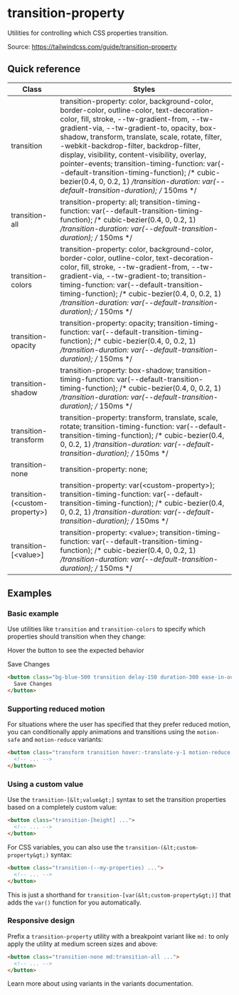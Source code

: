 # transition-property

Utilities for controlling which CSS properties transition.

Source: https://tailwindcss.com/guide/transition-property

## Quick reference

| Class                          | Styles                                                                                                                                                                                                                                                                                                                                                                                                                                                                                                                                   |
| ------------------------------ | ---------------------------------------------------------------------------------------------------------------------------------------------------------------------------------------------------------------------------------------------------------------------------------------------------------------------------------------------------------------------------------------------------------------------------------------------------------------------------------------------------------------------------------------- |
| transition                     | transition-property: color, background-color, border-color, outline-color, text-decoration-color, fill, stroke, --tw-gradient-from, --tw-gradient-via, --tw-gradient-to, opacity, box-shadow, transform, translate, scale, rotate, filter, -webkit-backdrop-filter, backdrop-filter, display, visibility, content-visibility, overlay, pointer-events; transition-timing-function: var(--default-transition-timing-function); /* cubic-bezier(0.4, 0, 0.2, 1) */transition-duration: var(--default-transition-duration); /* 150ms */ |
| transition-all                 | transition-property: all; transition-timing-function: var(--default-transition-timing-function); /* cubic-bezier(0.4, 0, 0.2, 1) */transition-duration: var(--default-transition-duration); /* 150ms */                                                                                                                                                                                                                                                                                                                              |
| transition-colors              | transition-property: color, background-color, border-color, outline-color, text-decoration-color, fill, stroke, --tw-gradient-from, --tw-gradient-via, --tw-gradient-to; transition-timing-function: var(--default-transition-timing-function); /* cubic-bezier(0.4, 0, 0.2, 1) */transition-duration: var(--default-transition-duration); /* 150ms */                                                                                                                                                                               |
| transition-opacity             | transition-property: opacity; transition-timing-function: var(--default-transition-timing-function); /* cubic-bezier(0.4, 0, 0.2, 1) */transition-duration: var(--default-transition-duration); /* 150ms */                                                                                                                                                                                                                                                                                                                          |
| transition-shadow              | transition-property: box-shadow; transition-timing-function: var(--default-transition-timing-function); /* cubic-bezier(0.4, 0, 0.2, 1) */transition-duration: var(--default-transition-duration); /* 150ms */                                                                                                                                                                                                                                                                                                                       |
| transition-transform           | transition-property: transform, translate, scale, rotate; transition-timing-function: var(--default-transition-timing-function); /* cubic-bezier(0.4, 0, 0.2, 1) */transition-duration: var(--default-transition-duration); /* 150ms */                                                                                                                                                                                                                                                                                              |
| transition-none                | transition-property: none;                                                                                                                                                                                                                                                                                                                                                                                                                                                                                                               |
| transition-(&lt;custom-property&gt;) | transition-property: var(&lt;custom-property&gt;); transition-timing-function: var(--default-transition-timing-function); /* cubic-bezier(0.4, 0, 0.2, 1) */transition-duration: var(--default-transition-duration); /* 150ms */                                                                                                                                                                                                                                                                                                           |
| transition-\[&lt;value&gt;\]         | transition-property: &lt;value&gt;; transition-timing-function: var(--default-transition-timing-function); /* cubic-bezier(0.4, 0, 0.2, 1) */transition-duration: var(--default-transition-duration); /* 150ms */                                                                                                                                                                                                                                                                                                                          |

## Examples

### Basic example

Use utilities like `transition` and `transition-colors` to specify which properties should transition when they change:

Hover the button to see the expected behavior

Save Changes

```html
<button class="bg-blue-500 transition delay-150 duration-300 ease-in-out hover:-translate-y-1 hover:scale-110 hover:bg-indigo-500 ...">
  Save Changes
</button>
```

### Supporting reduced motion

For situations where the user has specified that they prefer reduced motion, you can conditionally apply animations and transitions using the `motion-safe` and `motion-reduce` variants:

```html
<button class="transform transition hover:-translate-y-1 motion-reduce:transition-none motion-reduce:hover:transform-none ...">
  <!-- ... -->
</button>
```

### Using a custom value

Use the `transition-[&lt;value&gt;]` syntax to set the transition properties based on a completely custom value:

```html
<button class="transition-[height] ...">
  <!-- ... -->
</button>
```

For CSS variables, you can also use the `transition-(&lt;custom-property&gt;)` syntax:

```html
<button class="transition-(--my-properties) ...">
  <!-- ... -->
</button>
```

This is just a shorthand for `transition-[var(&lt;custom-property&gt;)]` that adds the `var()` function for you automatically.

### Responsive design

Prefix a `transition-property` utility with a breakpoint variant like `md:` to only apply the utility at medium screen sizes and above:

```html
<button class="transition-none md:transition-all ...">
  <!-- ... -->
</button>
```

Learn more about using variants in the variants documentation.

